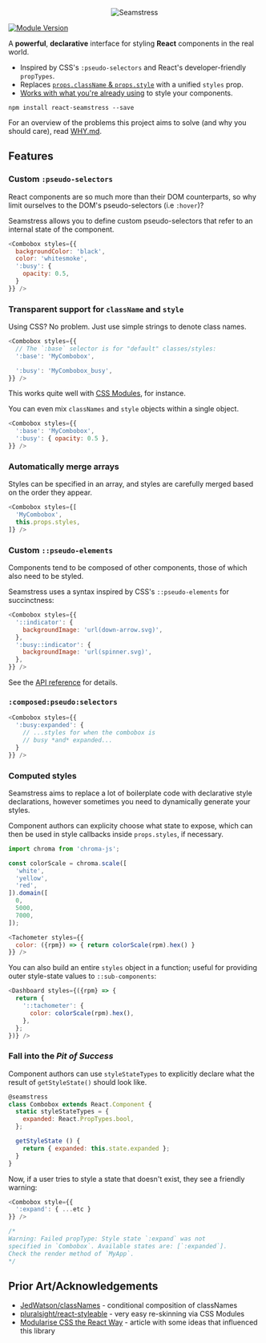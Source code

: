 <p align="center">
  <img src="http://i.imgur.com/fkaQtsM.png" alt="Seamstress" />
</p>

[![Module Version](http://img.shields.io/npm/v/react-seamstress.svg)](https://www.npmjs.org/package/react-seamstress)

A **powerful**, **declarative** interface for styling **React** components in the real world.

- Inspired by CSS's `:pseudo-selectors` and React's developer-friendly `propTypes`.
- Replaces [`props.className` & `props.style`](CSS_OR_INLINE.md) with a unified `styles` prop.
- [Works with what you're already using](PLAYING_NICE.md) to style your components.

```
npm install react-seamstress --save
```

For an overview of the problems this project aims to solve
(and why you should care), read [WHY.md](WHY.md).

## Features

### Custom `:pseudo-selectors`

React components are so much more than their DOM counterparts, so
why limit ourselves to the DOM's pseudo-selectors (i.e `:hover`)?

Seamstress allows you to define custom pseudo-selectors
that refer to an internal state of the component.

```js
<Combobox styles={{
  backgroundColor: 'black',
  color: 'whitesmoke',
  ':busy': {
    opacity: 0.5,
  }
}} />
```

### Transparent support for `className` and `style`

Using CSS? No problem. Just use simple strings to denote
class names.

```js
<Combobox styles={{
  // The `:base` selector is for "default" classes/styles:
  ':base': 'MyCombobox',

  ':busy': 'MyCombobox_busy',
}} />
```

This works quite well with [CSS Modules](), for instance.

You can even mix `classNames` and `style` objects within a single object.

```js
<Combobox styles={{
  ':base': 'MyCombobox',
  ':busy': { opacity: 0.5 },
}} />
```

### Automatically merge **arrays**

Styles can be specified in an array, and styles are carefully merged
based on the order they appear.

```js
<Combobox styles={[
  'MyCombobox',
  this.props.styles,
]} />
```

### Custom `::pseudo-elements`

Components tend to be composed of other components, those
of which also need to be styled.

Seamstress uses a syntax inspired by CSS's `::pseudo-elements`
for succinctness:

```js
<Combobox styles={{
  '::indicator': {
    backgroundImage: 'url(down-arrow.svg)',
  },
  ':busy::indicator': {
    backgroundImage: 'url(spinner.svg)',
  },
}} />
```

See the [API reference](API.md#thisgetstylepropsfor) for details.

### `:composed:pseudo:selectors`

```js
<Combobox styles={{
  ':busy:expanded': {
    // ...styles for when the combobox is
    // busy *and* expanded...
  }
}} />
```

### Computed styles

Seamstress aims to replace a lot of boilerplate code
with declarative style declarations, however sometimes
you need to dynamically generate your styles.

Component authors can explicity choose what state
to expose, which can then be used in style callbacks
inside `props.styles`, if necessary.

```js
import chroma from 'chroma-js';

const colorScale = chroma.scale([
  'white',
  'yellow',
  'red',
]).domain([
  0,
  5000,
  7000,
]);

<Tachometer styles={{
  color: ({rpm}) => { return colorScale(rpm).hex() }
}} />
```

You can also build an entire `styles` object in a function; useful
for providing outer style-state values to `::sub-components`:

```js
<Dashboard styles={({rpm} => {
  return {
    '::tachometer': {
      color: colorScale(rpm).hex(),
    },
  };
})} />
```

### Fall into the *Pit of Success*

Component authors can use `styleStateTypes` to explicitly declare
what the result of `getStyleState()` should look like.

```js
@seamstress
class Combobox extends React.Component {
  static styleStateTypes = {
    expanded: React.PropTypes.bool,
  };

  getStyleState () {
    return { expanded: this.state.expanded };
  }
}
```

Now, if a user tries to style a state that doesn't exist,
they see a friendly warning:

```js
<Combobox style={{
  ':expand': { ...etc }
}} />

/*
Warning: Failed propType: Style state `:expand` was not
specified in `Combobox`. Available states are: [`:expanded`].
Check the render method of `MyApp`.
*/
```

## Prior Art/Acknowledgements

- [JedWatson/classNames](https://github.com/JedWatson/classnames) - conditional composition of classNames
- [pluralsight/react-styleable](https://github.com/pluralsight/react-styleable) - very easy re-skinning via CSS Modules
- [Modularise CSS the React Way](https://medium.com/@jviereck/modularise-css-the-react-way-1e817b317b04) - article with some ideas that influenced this library
